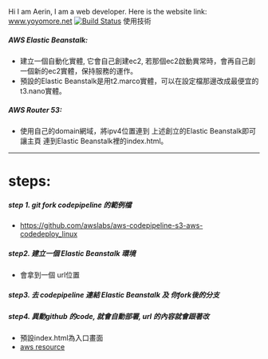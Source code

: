 Hi I am Aerin, I am a web developer.
Here is the website link: www.yoyomore.net
[![Build Status](https://travis-ci.org/joemccann/dillinger.svg?branch=master)](http://www.yoyomore.net)
使用技術
##### AWS Elastic Beanstalk: 
- 建立一個自動化實體, 它會自己創建ec2, 若那個ec2啟動異常時，會再自己創一個新的ec2實體，保持服務的運作。
- 預設的Elastic Beanstalk是用t2.marco實體，可以在設定檔那邊改成最便宜的t3.nano實體。
##### AWS Router 53: 
- 使用自己的domain網域，將ipv4位置連到 上述創立的Elastic Beanstalk即可讓主頁 連到Elastic Beanstalk裡的index.html。
---
# steps:
##### step 1. git fork codepipeline 的範例檔
- https://github.com/awslabs/aws-codepipeline-s3-aws-codedeploy_linux
##### step2. 建立一個 Elastic Beanstalk 環境
- 會拿到一個 url位置
##### step3. 去 codepipeline 連結 Elastic Beanstalk 及 你fork後的分支
##### step4. 異動github 的code, 就會自動部署, url 的內容就會跟著改
- 預設index.html為入口畫面
- [aws resource](https://aws.amazon.com/tw/getting-started/tutorials/continuous-deployment-pipeline/#aws-element-modal-b326493e-9834-4139-bd8d-44ed63a2bb33)

